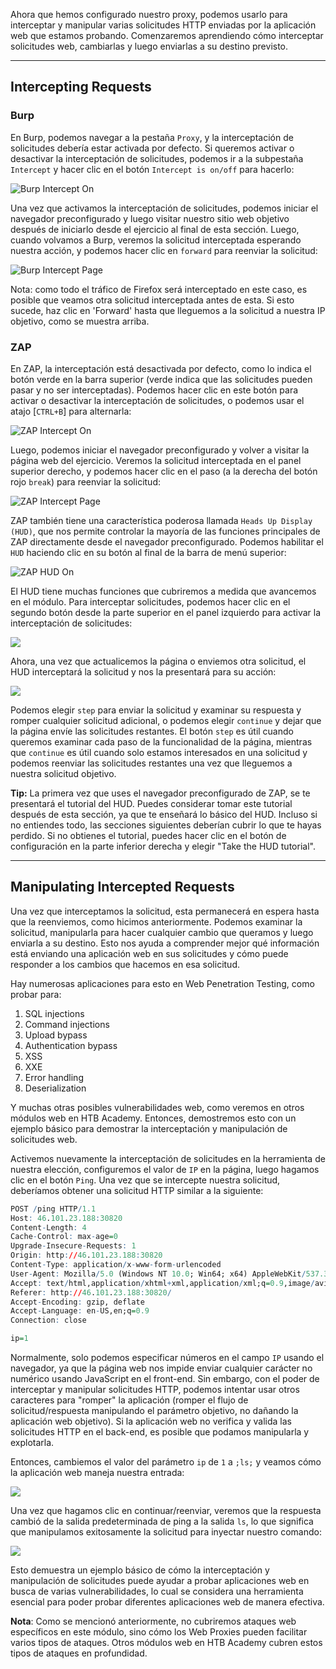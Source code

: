Ahora que hemos configurado nuestro proxy, podemos usarlo para interceptar y manipular varias solicitudes HTTP enviadas por la aplicación web que estamos probando. Comenzaremos aprendiendo cómo interceptar solicitudes web, cambiarlas y luego enviarlas a su destino previsto.

---

## Intercepting Requests

### Burp

En Burp, podemos navegar a la pestaña `Proxy`, y la interceptación de solicitudes debería estar activada por defecto. Si queremos activar o desactivar la interceptación de solicitudes, podemos ir a la subpestaña `Intercept` y hacer clic en el botón `Intercept is on/off` para hacerlo:

![Burp Intercept On](https://academy.hackthebox.com/storage/modules/110/burp_intercept_htb_on.jpg)

Una vez que activamos la interceptación de solicitudes, podemos iniciar el navegador preconfigurado y luego visitar nuestro sitio web objetivo después de iniciarlo desde el ejercicio al final de esta sección. Luego, cuando volvamos a Burp, veremos la solicitud interceptada esperando nuestra acción, y podemos hacer clic en `forward` para reenviar la solicitud:

![Burp Intercept Page](https://academy.hackthebox.com/storage/modules/110/burp_intercept_page.jpg)

Nota: como todo el tráfico de Firefox será interceptado en este caso, es posible que veamos otra solicitud interceptada antes de esta. Si esto sucede, haz clic en 'Forward' hasta que lleguemos a la solicitud a nuestra IP objetivo, como se muestra arriba.

### ZAP

En ZAP, la interceptación está desactivada por defecto, como lo indica el botón verde en la barra superior (verde indica que las solicitudes pueden pasar y no ser interceptadas). Podemos hacer clic en este botón para activar o desactivar la interceptación de solicitudes, o podemos usar el atajo [`CTRL+B`] para alternarla:

![ZAP Intercept On](https://academy.hackthebox.com/storage/modules/110/zap_intercept_htb_on.jpg)

Luego, podemos iniciar el navegador preconfigurado y volver a visitar la página web del ejercicio. Veremos la solicitud interceptada en el panel superior derecho, y podemos hacer clic en el paso (a la derecha del botón rojo `break`) para reenviar la solicitud:

![ZAP Intercept Page](https://academy.hackthebox.com/storage/modules/110/zap_intercept_page.jpg)

ZAP también tiene una característica poderosa llamada `Heads Up Display (HUD)`, que nos permite controlar la mayoría de las funciones principales de ZAP directamente desde el navegador preconfigurado. Podemos habilitar el `HUD` haciendo clic en su botón al final de la barra de menú superior:

![ZAP HUD On](https://academy.hackthebox.com/storage/modules/110/zap_enable_HUD.jpg)

El HUD tiene muchas funciones que cubriremos a medida que avancemos en el módulo. Para interceptar solicitudes, podemos hacer clic en el segundo botón desde la parte superior en el panel izquierdo para activar la interceptación de solicitudes:

![](https://academy.hackthebox.com/storage/modules/110/zap_hud_break.jpg)

Ahora, una vez que actualicemos la página o enviemos otra solicitud, el HUD interceptará la solicitud y nos la presentará para su acción:

![](https://academy.hackthebox.com/storage/modules/110/zap_hud_break_request.jpg)

Podemos elegir `step` para enviar la solicitud y examinar su respuesta y romper cualquier solicitud adicional, o podemos elegir `continue` y dejar que la página envíe las solicitudes restantes. El botón `step` es útil cuando queremos examinar cada paso de la funcionalidad de la página, mientras que `continue` es útil cuando solo estamos interesados en una solicitud y podemos reenviar las solicitudes restantes una vez que lleguemos a nuestra solicitud objetivo.

**Tip:** La primera vez que uses el navegador preconfigurado de ZAP, se te presentará el tutorial del HUD. Puedes considerar tomar este tutorial después de esta sección, ya que te enseñará lo básico del HUD. Incluso si no entiendes todo, las secciones siguientes deberían cubrir lo que te hayas perdido. Si no obtienes el tutorial, puedes hacer clic en el botón de configuración en la parte inferior derecha y elegir "Take the HUD tutorial".

---

## Manipulating Intercepted Requests

Una vez que interceptamos la solicitud, esta permanecerá en espera hasta que la reenviemos, como hicimos anteriormente. Podemos examinar la solicitud, manipularla para hacer cualquier cambio que queramos y luego enviarla a su destino. Esto nos ayuda a comprender mejor qué información está enviando una aplicación web en sus solicitudes y cómo puede responder a los cambios que hacemos en esa solicitud.

Hay numerosas aplicaciones para esto en Web Penetration Testing, como probar para:

1. SQL injections
2. Command injections
3. Upload bypass
4. Authentication bypass
5. XSS
6. XXE
7. Error handling
8. Deserialization

Y muchas otras posibles vulnerabilidades web, como veremos en otros módulos web en HTB Academy. Entonces, demostremos esto con un ejemplo básico para demostrar la interceptación y manipulación de solicitudes web.

Activemos nuevamente la interceptación de solicitudes en la herramienta de nuestra elección, configuremos el valor de `IP` en la página, luego hagamos clic en el botón `Ping`. Una vez que se intercepte nuestra solicitud, deberíamos obtener una solicitud HTTP similar a la siguiente:

```r
POST /ping HTTP/1.1
Host: 46.101.23.188:30820
Content-Length: 4
Cache-Control: max-age=0
Upgrade-Insecure-Requests: 1
Origin: http://46.101.23.188:30820
Content-Type: application/x-www-form-urlencoded
User-Agent: Mozilla/5.0 (Windows NT 10.0; Win64; x64) AppleWebKit/537.36 (KHTML, like Gecko) Chrome/91.0.4472.114 Safari/537.36
Accept: text/html,application/xhtml+xml,application/xml;q=0.9,image/avif,image/webp,image/apng,*/*;q=0.8,application/signed-exchange;v=b3;q=0.9
Referer: http://46.101.23.188:30820/
Accept-Encoding: gzip, deflate
Accept-Language: en-US,en;q=0.9
Connection: close

ip=1
```

Normalmente, solo podemos especificar números en el campo `IP` usando el navegador, ya que la página web nos impide enviar cualquier carácter no numérico usando JavaScript en el front-end. Sin embargo, con el poder de interceptar y manipular solicitudes HTTP, podemos intentar usar otros caracteres para "romper" la aplicación (romper el flujo de solicitud/respuesta manipulando el parámetro objetivo, no dañando la aplicación web objetivo). Si la aplicación web no verifica y valida las solicitudes HTTP en el back-end, es posible que podamos manipularla y explotarla.

Entonces, cambiemos el valor del parámetro `ip` de `1` a `;ls;` y veamos cómo la aplicación web maneja nuestra entrada:

![](https://academy.hackthebox.com/storage/modules/110/ping_manipulate_request.jpg)

Una vez que hagamos clic en continuar/reenviar, veremos que la respuesta cambió de la salida predeterminada de ping a la salida `ls`, lo que significa que manipulamos exitosamente la solicitud para inyectar nuestro comando:

![](https://academy.hackthebox.com/storage/modules/110/ping_inject.jpg)

Esto demuestra un ejemplo básico de cómo la interceptación y manipulación de solicitudes puede ayudar a probar aplicaciones web en busca de varias vulnerabilidades, lo cual se considera una herramienta esencial para poder probar diferentes aplicaciones web de manera efectiva.

**Nota**: Como se mencionó anteriormente, no cubriremos ataques web específicos en este módulo, sino cómo los Web Proxies pueden facilitar varios tipos de ataques. Otros módulos web en HTB Academy cubren estos tipos de ataques en profundidad.